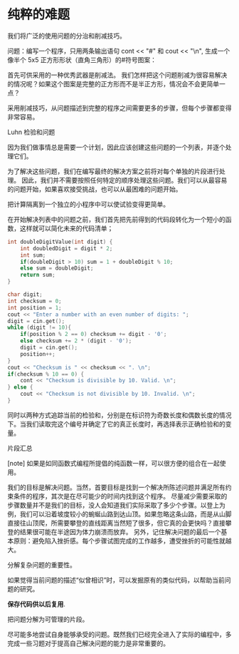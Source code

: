 # 纯粹的难题

我们将广泛的使用问题的分治和削减技巧。

问题：编写一个程序，只用两条输出语句 cont << "#" 和 cout << "\n", 生成一个像半个 5x5 正方形形状（直角三角形）的#符号图案：

首先可供采用的一种优秀武器是削减法。
我们怎样把这个问题削减为很容易解决的情况呢？如果这个图案是完整的正方形而不是半正方形，情况会不会更简单一点？

采用削减技巧，从问题描述到完整的程序之间需要更多的步骤，但每个步骤都变得非常容易。

Luhn 检验和问题

因为我们做事情总是需要一个计划，因此应该创建这些问题的一个列表，并逐个处理它们。

为了解决这些问题，我们在编写最终的解决方案之前将对每个单独的片段进行处理。
因此，我们并不需要按照任何特定的顺序处理这些问题。我们可以从最容易的问题开始，如果喜欢接受挑战，也可以从最困难的问题开始。

把计算隔离到一个独立的小程序中可以使试验变得更简单。

在开始解决列表中的问题之前，我们首先把先前得到的代码段转化为一个短小的函数，这样就可以简化未来的代码清单；

```c++
int doubleDigitValue(int digit) {
    int doubledDigit = digit * 2;
    int sum;
    if(doubleDigit > 10) sum = 1 + doubleDigit % 10;
    else sum = doubleDigit;
    return sum;
}
```

```C++
char digit;
int checksum = 0;
int position = 1;
cout << "Enter a number with an even number of digits: ";
digit = cin.get();
while (digit != 10){
    if(position % 2 == 0) checksum += digit - '0';
    else checksum += 2 * (digit - '0');
    digit = cin.get();
    position++;
}
cout << "Checksum is " << checksum << ". \n";
if(checksum % 10 == 0) {
    cont << "Checksum is divisible by 10. Valid. \n";
} else {
    cout << "Checksum is not divisible by 10. Invalid. \n";
}
```

同时以两种方式追踪当前的检验和，分别是在标识符为奇数长度和偶数长度的情况下。当我们读取完这个编号并确定了它的真正长度时，再选择表示正确检验和的变量。

片段汇总

[note] 如果是如同函数式编程所提倡的纯函数一样，可以很方便的组合在一起使用。

我们的目标是解决问题。当然，首要目标是找到一个解决所陈述问题并满足所有约束条件的程序，其次是在尽可能少的时间内找到这个程序。
尽量减少需要采取的步骤数量并不是我们的目标，没人会知道我们实际采取了多少个步骤。以登上为例，我们可以沿着坡度较小的蜿蜒山路到达山顶。如果忽略这条山路，而是从山脚直接往山顶爬，所需要攀登的直线距离当然短了很多，但它真的会更快吗？直接攀登的结果很可能在半途因为体力崩溃而放弃。
另外，记住解决问题的最后一个基本原则：避免陷入挫折感。每个步骤试图完成的工作越多，遭受挫折的可能性就越大。

分解复杂问题的重要性。

如果觉得当前问题的描述“似曾相识”时，可以发掘原有的类似代码，以帮助当前问题的研究。

**保存代码供以后复用**.

把问题分解为可管理的片段。

尽可能多地尝试自身能够承受的问题。既然我们已经完全进入了实际的编程中，多完成一些习题对于提高自己解决问题的能力是非常重要的。
